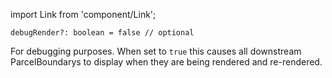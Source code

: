 import Link from 'component/Link';

```flow
debugRender?: boolean = false // optional
```

For debugging purposes. When set to `true` this causes all downstream <Link to="/api/ParcelBoundary">ParcelBoundary</Link>s to display when they are being rendered and re-rendered.
